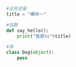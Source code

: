 
<BlogInfo id="753" title="1.测试模块" author="白日梦想猿" pv=0 read_times=0 pre_cost_time=0分4秒 category="模块" tag_list="['模块']" create_time="2020.03.17 09:22:14" update_time="2020.03.17 09:25:47" />

```python
#全局变量
title = "模块一"

#函数
def say_hello():
    print("我是%s"%title)

#类
class Dog(object):
    pass
```

